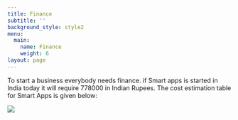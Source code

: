 ```yaml
---
title: Finance
subtitle: ''
background_style: style2
menu:
  main:
    name: Finance
    weight: 6
layout: page
---
```

To start a business everybody needs finance. if Smart apps is started in India today it will require 778000 in Indian Rupees. The cost estimation table for Smart Apps is given below:

![](/images/photo.jpg)
